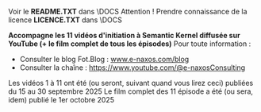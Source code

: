 Voir le **README.TXT** dans \DOCS
Attention ! Prendre connaissance de la licence **LICENCE.TXT** dans \DOCS

**Accompagne les 11 vidéos d'initiation à Semantic Kernel diffusée sur YouTube (+ le film complet de tous les épisodes)**
Pour toute information :
- Consulter le blog Fot.Blog :  www.e-naxos.com/blog
- Consulter la chaîne : https://www.youtube.com/@e-naxosConsulting

Les vidéos 1 à 11 ont été (ou seront, suivant quand vous lirez ceci) publiées du 15 au 30 septembre 2025
Le film complet des 11 épisode a été (ou sera, idem) publié le 1er octobre 2025

